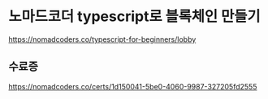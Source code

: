 # 노마드코더 typescript로 블록체인 만들기

https://nomadcoders.co/typescript-for-beginners/lobby

## 수료증

https://nomadcoders.co/certs/1d150041-5be0-4060-9987-327205fd2555